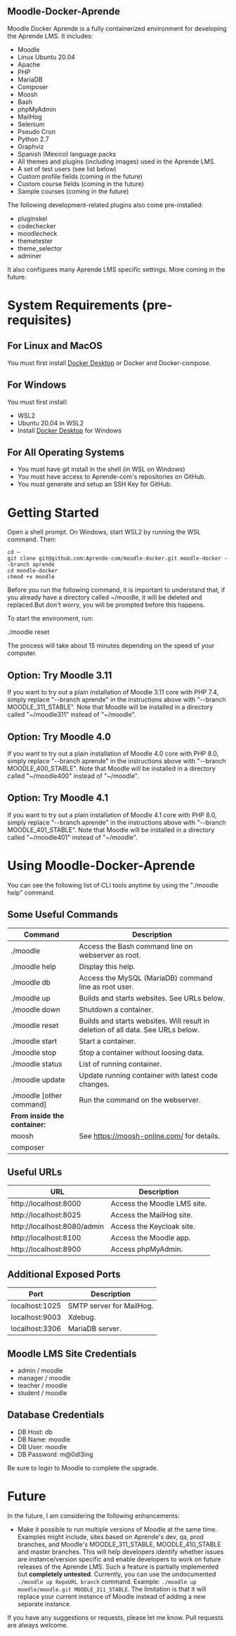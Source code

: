 Moodle-Docker-Aprende
---------------------

Moodle Docker Aprende is a fully containerized environment for developing the Aprende LMS. It includes:

* Moodle
* Linux Ubuntu 20.04
* Apache
* PHP
* MariaDB
* Composer
* Moosh
* Bash
* phpMyAdmin
* MailHog
* Selenium
* Pseudo Cron
* Python 2.7
* Graphviz
* Spanish (Mexico) language packs
* All themes and plugins (including images) used in the Aprende LMS.
* A set of test users (see list below)
* Custom profile fields (coming in the future)
* Custom course fields (coming in the future)
* Sample courses (coming in the future)

The following development-related plugins also come pre-installed:

* pluginskel
* codechecker
* moodlecheck
* themetester
* theme_selector
* adminer

It also configures many Aprende LMS specific settings. More coming in the future.

# System Requirements (pre-requisites)

## For Linux and MacOS

You must first install [Docker Desktop](https://www.docker.com/) or Docker and Docker-compose.

## For Windows

You must first install:
- WSL2
- Ubuntu 20.04 in WSL2
- Install [Docker Desktop](https://www.docker.com/) for Windows

## For All Operating Systems

- You must have git install in the shell (in WSL on Windows)
- You must have access to Aprende-com's repositories on GitHub.
- You must generate and setup an SSH Key for GitHub.

# Getting Started

Open a shell prompt. On Windows, start WSL2 by running the WSL command. Then:

    cd ~
    git clone git@github.com:Aprende-com/moodle-docker.git moodle-docker --branch aprende
    cd moodle-docker
    chmod +x moodle

Before you run the following command, it is important to understand that, if you already have a directory called ~/moodle, it will be deleted and replaced.But don't worry, you will be prompted before this happens.

To start the environment, run:

./moodle reset

The process will take about 15 minutes depending on the speed of your computer.

## Option: Try Moodle 3.11

If you want to try out a plain installation of Moodle 3.11 core with PHP 7.4, simply replace "--branch aprende" in the instructions above with "--branch MOODLE_311_STABLE". Note that Moodle will be installed in a directory called "~/moodle311" instead of "~/moodle".

## Option: Try Moodle 4.0

If you want to try out a plain installation of Moodle 4.0 core with PHP 8.0, simply replace "--branch aprende" in the instructions above with "--branch MOODLE_400_STABLE". Note that Moodle will be installed in a directory called "~/moodle400" instead of "~/moodle".

## Option: Try Moodle 4.1

If you want to try out a plain installation of Moodle 4.1 core with PHP 8.0, simply replace "--branch aprende" in the instructions above with "--branch MOODLE_401_STABLE". Note that Moodle will be installed in a directory called "~/moodle401" instead of "~/moodle".

# Using Moodle-Docker-Aprende

You can see the following list of CLI tools anytime by using the "./moodle help" command.

## Some Useful Commands

| Command                  | Description                                           |
|--------------------------|-------------------------------------------------------|
| ./moodle                 | Access the Bash command line on webserver as root.    |
| ./moodle help            | Display this help.                                    |
| ./moodle db              | Access the MySQL (MariaDB) command line as root user. |
| ./moodle up              | Builds and starts websites. See URLs below.           |
| ./moodle down            | Shutdown a container.                                 |
| ./moodle reset           | Builds and starts websites. Will result in deletion of all data. See URLs below. |
| ./moodle start           | Start a container.                                    |
| ./moodle stop            | Stop a container without loosing data.                |
| ./moodle status          | List of running container.                            |
| ./moodle update          | Update running container with latest code changes.    |
| ./moodle [other command] | Run the command on the webserver.                     |
| **From inside the container:**                                                   |
| moosh                    | See https://moosh-online.com/ for details.            |
| composer                 |                                                       |

## Useful URLs

| URL                         | Description                |
|-----------------------------|----------------------------|
| http://localhost:8000       | Access the Moodle LMS site. |
| http://localhost:8025       | Access the MailHog site.    |
| http://localhost:8080/admin | Access the Keycloak site.   |
| http://localhost:8100       | Access the Moodle app.      |
| http://localhost:8900       | Access phpMyAdmin.          |

## Additional Exposed Ports

| Port           | Description              |
|----------------|--------------------------|
| localhost:1025 | SMTP server for MailHog. |
| localhost:9003 | Xdebug.                  |
| localhost:3306 | MariaDB server.          |

## Moodle LMS Site Credentials

- admin / moodle
- manager / moodle
- teacher / moodle
- student / moodle

## Database Credentials

- DB Host: db
- DB Name: moodle
- DB User: moodle
- DB Password: m@0dl3ing

Be sure to login to Moodle to complete the upgrade.

# Future

In the future, I am considering the following enhancements:

- Make it possible to run multiple versions of Moodle at the same time. Examples might include, sites based on Aprende's dev, qa, prod branches, and Moodle's MOODLE_311_STABLE, MOODLE_410_STABLE and master branches. This will help developers identify whether issues are instance/version specific and enable developers to work on future releases of the Aprende LMS. Such a feature is partially implemented but **completely untested**. Currently, you can use the undocumented `./moodle up RepoURL branch` command. Example: `./moodle up moodle/moodle.git MOODLE_311_STABLE`. The limitation is that it will replace your current instance of Moodle instead of adding a new separate instance.

If you have any suggestions or requests, please let me know. Pull requests are always welcome.
